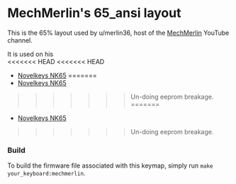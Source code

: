 # MechMerlin's 65_ansi layout

This is the 65% layout used by u/merlin36, host of the [MechMerlin](www.youtube.com/mechmerlin) 
YouTube channel.

It is used on his   
<<<<<<< HEAD
<<<<<<< HEAD
* [Novelkeys NK65](https://github.com/qmk/qmk_firmware/tree/master/keyboards/nk65)
=======
* [Novelkeys NK65](https://github.com/qmk/qmk_firmware/tree/master/keyboards/nk65) 
>>>>>>> Un-doing eeprom breakage.
=======
* [Novelkeys NK65](https://github.com/qmk/qmk_firmware/tree/master/keyboards/nk65) 
>>>>>>> Un-doing eeprom breakage.

### Build
To build the firmware file associated with this keymap, simply run `make your_keyboard:mechmerlin`.